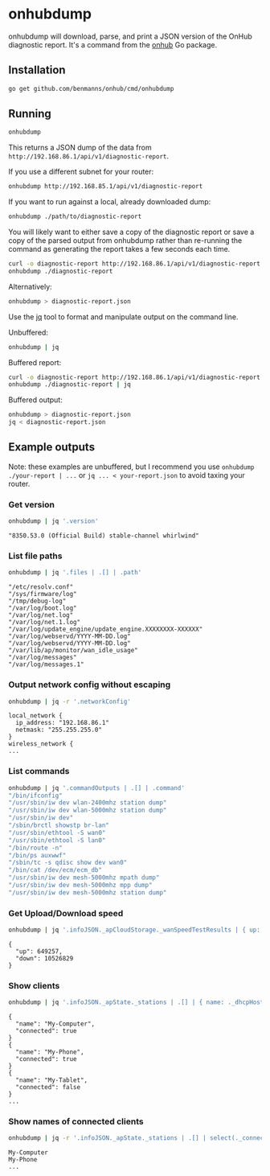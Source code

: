 # onhubdump

onhubdump will download, parse, and print a JSON version of the OnHub
diagnostic report. It's a command from the
[onhub](https://github.com/benmanns/onhub) Go package.

## Installation

```sh
go get github.com/benmanns/onhub/cmd/onhubdump
```

## Running

```sh
onhubdump
```

This returns a JSON dump of the data from `http://192.168.86.1/api/v1/diagnostic-report`.

If you use a different subnet for your router:

```sh
onhubdump http://192.168.85.1/api/v1/diagnostic-report
```

If you want to run against a local, already downloaded dump:

```sh
onhubdump ./path/to/diagnostic-report
```

You will likely want to either save a copy of the diagnostic report or save a
copy of the parsed output from onhubdump rather than re-running the command as
generating the report takes a few seconds each time.

```sh
curl -o diagnostic-report http://192.168.86.1/api/v1/diagnostic-report
onhubdump ./diagnostic-report
```

Alternatively:

```sh
onhubdump > diagnostic-report.json
```

Use the [jq](https://stedolan.github.io/jq/) tool to format and manipulate
output on the command line.

Unbuffered:

```sh
onhubdump | jq
```

Buffered report:

```sh
curl -o diagnostic-report http://192.168.86.1/api/v1/diagnostic-report
onhubdump ./diagnostic-report | jq
```

Buffered output:

```sh
onhubdump > diagnostic-report.json
jq < diagnostic-report.json
```

## Example outputs

Note: these examples are unbuffered, but I recommend you use
`onhubdump ./your-report | ...` or `jq ... < your-report.json` to avoid taxing
your router.

### Get version

```sh
onhubdump | jq '.version'
```

```
"8350.53.0 (Official Build) stable-channel whirlwind"
```

### List file paths

```sh
onhubdump | jq '.files | .[] | .path'
```

```
"/etc/resolv.conf"
"/sys/firmware/log"
"/tmp/debug-log"
"/var/log/boot.log"
"/var/log/net.log"
"/var/log/net.1.log"
"/var/log/update_engine/update_engine.XXXXXXXX-XXXXXX"
"/var/log/webservd/YYYY-MM-DD.log"
"/var/log/webservd/YYYY-MM-DD.log"
"/var/lib/ap/monitor/wan_idle_usage"
"/var/log/messages"
"/var/log/messages.1"
```

### Output network config without escaping

```sh
onhubdump | jq -r '.networkConfig'
```

```
local_network {
  ip_address: "192.168.86.1"
  netmask: "255.255.255.0"
}
wireless_network {
...
```

### List commands

```sh
onhubdump | jq '.commandOutputs | .[] | .command'
"/bin/ifconfig"
"/usr/sbin/iw dev wlan-2400mhz station dump"
"/usr/sbin/iw dev wlan-5000mhz station dump"
"/usr/sbin/iw dev"
"/sbin/brctl showstp br-lan"
"/usr/sbin/ethtool -S wan0"
"/usr/sbin/ethtool -S lan0"
"/bin/route -n"
"/bin/ps auxwwf"
"/sbin/tc -s qdisc show dev wan0"
"/bin/cat /dev/ecm/ecm_db"
"/usr/sbin/iw dev mesh-5000mhz mpath dump"
"/usr/sbin/iw dev mesh-5000mhz mpp dump"
"/usr/sbin/iw dev mesh-5000mhz station dump"
```

### Get Upload/Download speed

```sh
onhubdump | jq '.infoJSON._apCloudStorage._wanSpeedTestResults | { up: ._uploadSpeedBytesPerSecond, down: ._downloadSpeedBytesPerSecond }'
```

```
{
  "up": 649257,
  "down": 10526829
}
```

### Show clients

```sh
onhubdump | jq '.infoJSON._apState._stations | .[] | { name: ._dhcpHostname, connected: ._connected }'
```

```
{
  "name": "My-Computer",
  "connected": true
}
{
  "name": "My-Phone",
  "connected": true
}
{
  "name": "My-Tablet",
  "connected": false
}
...
```

### Show names of connected clients

```sh
onhubdump | jq -r '.infoJSON._apState._stations | .[] | select(._connected) | ._dhcpHostname'
```

```
My-Computer
My-Phone
...
```
